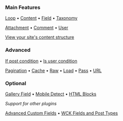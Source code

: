 
### Main Features


[Loop](options-general.php?page=ccs_reference&tab=loop) &bullet; [Content](options-general.php?page=ccs_reference&tab=content) &bullet; [Field](options-general.php?page=ccs_reference&tab=field) &bullet; [Taxonomy](options-general.php?page=ccs_reference&tab=taxonomy)

[Attachment](options-general.php?page=ccs_reference&tab=attach) &bullet; [Comment](options-general.php?page=ccs_reference&tab=comments) &bullet; [User](options-general.php?page=ccs_reference&tab=users)

[View your site's content structure](index.php?page=content_overview)


### Advanced

[If post condition](options-general.php?page=ccs_reference&tab=if) &bullet; [Is user condition](options-general.php?page=ccs_reference&tab=is)

[Pagination](options-general.php?page=ccs_reference&tab=paged) &bullet; [Cache](options-general.php?page=ccs_reference&tab=cache) &bullet; [Raw](options-general.php?page=ccs_reference&tab=raw) &bullet; [Load](options-general.php?page=ccs_reference&tab=load) &bullet; [Pass](options-general.php?page=ccs_reference&tab=pass) &bullet; [URL](options-general.php?page=ccs_reference&tab=url)


### Optional

[Gallery Field](options-general.php?page=ccs_reference&tab=gallery) &bullet; [Mobile Detect](options-general.php?page=ccs_reference&tab=mobile) &bullet; [HTML Blocks](options-general.php?page=ccs_reference&tab=block)

*Support for other plugins*

[Advanced Custom Fields](options-general.php?page=ccs_reference&tab=acf) &bullet; [WCK Fields and Post Types](options-general.php?page=ccs_reference&tab=wck)
